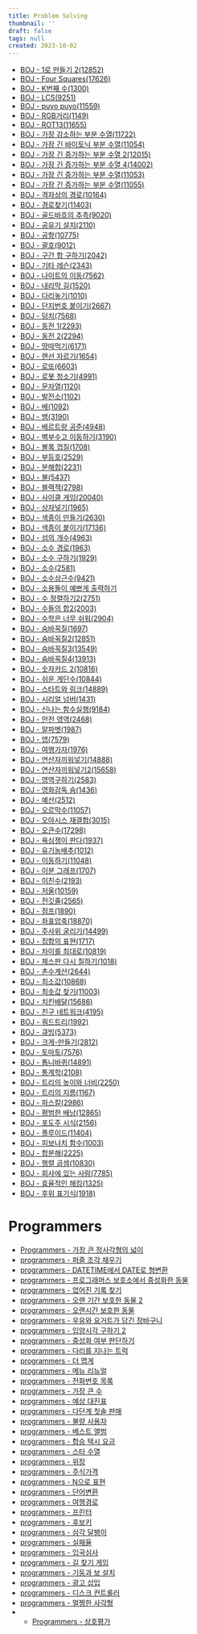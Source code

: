 ```yaml
---
title: Problem Solving
thumbnail: ''
draft: false
tags: null
created: 2023-10-02
---
```


* [BOJ - 1로 만들기 2(12852)](BOJ%20-%201로%20만들기%202(12852).md)
* [BOJ - Four Squares(17626)](BOJ%20-%20Four%20Squares(17626).md)
* [BOJ - K번째 수(1300)](BOJ%20-%20K번째%20수(1300).md)
* [BOJ - LCS(9251)](BOJ%20-%20LCS(9251).md)
* [BOJ - puyo puyo(11559)](BOJ%20-%20puyo%20puyo(11559).md)
* [BOJ - RGB거리(1149)](BOJ%20-%20RGB거리(1149).md)
* [BOJ - ROT13(11655)](BOJ%20-%20ROT13(11655).md)
* [BOJ - 가장 감소하는 부분 수열(11722)](BOJ%20-%20가장%20감소하는%20부분%20수열(11722).md)
* [BOJ - 가장 긴 바이토닉 부분 수열(11054)](BOJ%20-%20가장%20긴%20바이토닉%20부분%20수열(11054).md)
* [BOJ - 가장 긴 증가하는 부분 수열 2(12015)](BOJ%20-%20가장%20긴%20증가하는%20부분%20수열%202(12015).md)
* [BOJ - 가장 긴 증가하는 부분 수열 4(14002)](BOJ%20-%20가장%20긴%20증가하는%20부분%20수열%204(14002).md)
* [BOJ - 가장 긴 증가하는 부분 수열(11053)](BOJ%20-%20가장%20긴%20증가하는%20부분%20수열(11053).md)
* [BOJ - 가장 긴 증가하는 부분 수열(11055)](BOJ%20-%20가장%20긴%20증가하는%20부분%20수열(11055).md)
* [BOJ - 격자상의 경로(10164)](BOJ%20-%20격자상의%20경로(10164).md)
* [BOJ - 경로찾기(11403)](BOJ%20-%20경로찾기(11403).md)
* [BOJ - 골드바흐의 추측(9020)](BOJ%20-%20골드바흐의%20추측(9020).md)
* [BOJ - 공유기 설치(2110)](BOJ%20-%20공유기%20설치(2110).md)
* [BOJ - 공항(10775)](BOJ%20-%20공항(10775).md)
* [BOJ - 괄호(9012)](BOJ%20-%20괄호(9012).md)
* [BOJ - 구간 합 구하기(2042)](BOJ%20-%20구간%20합%20구하기(2042).md)
* [BOJ - 기타 레슨(2343)](BOJ%20-%20기타%20레슨(2343).md)
* [BOJ - 나이트의 이동(7562)](BOJ%20-%20나이트의%20이동(7562).md)
* [BOJ - 내리막 길(1520)](BOJ%20-%20내리막%20길(1520).md)
* [BOJ - 다리놓기(1010)](BOJ%20-%20다리놓기(1010).md)
* [BOJ - 단지번호 붙이기(2667)](BOJ%20-%20단지번호%20붙이기(2667).md)
* [BOJ - 덩치(7568)](BOJ%20-%20덩치(7568).md)
* [BOJ - 동전 1(2293)](BOJ%20-%20동전%201(2293).md)
* [BOJ - 동전 2(2294)](BOJ%20-%20동전%202(2294).md)
* [BOJ - 땅따먹기(6171)](BOJ%20-%20땅따먹기(6171).md)
* [BOJ - 랜선 자르기(1654)](BOJ%20-%20랜선%20자르기(1654).md)
* [BOJ - 로또(6603)](BOJ%20-%20로또(6603).md)
* [BOJ - 로봇 청소기(4991)](BOJ%20-%20로봇%20청소기(4991).md)
* [BOJ - 문자열(1120)](BOJ%20-%20문자열(1120).md)
* [BOJ - 발전소(1102)](BOJ%20-%20발전소(1102).md)
* [BOJ - 배(1092)](BOJ%20-%20배(1092).md)
* [BOJ - 뱀(3190)](BOJ%20-%20뱀(3190).md)
* [BOJ - 베르트랑 공준(4948)](BOJ%20-%20베르트랑%20공준(4948).md)
* [BOJ - 벽부수고 이동하기(3190)](BOJ%20-%20벽부수고%20이동하기(3190).md)
* [BOJ - 볼록 껍질(1708)](BOJ%20-%20볼록%20껍질(1708).md)
* [BOJ - 부등호(2529)](BOJ%20-%20부등호(2529).md)
* [BOJ - 분해합(2231)](BOJ%20-%20분해합(2231).md)
* [BOJ - 불(5437)](BOJ%20-%20불(5437).md)
* [BOJ - 블랙잭(2798)](BOJ%20-%20블랙잭(2798).md)
* [BOJ - 사이클 게임(20040)](BOJ%20-%20사이클%20게임(20040).md)
* [BOJ - 상자넣기(1965)](BOJ%20-%20상자넣기(1965).md)
* [BOJ - 색종이 만들기(2630)](BOJ%20-%20색종이%20만들기(2630).md)
* [BOJ - 색종이 붙이기(17136)](BOJ%20-%20색종이%20붙이기(17136).md)
* [BOJ - 섬의 개수(4963)](BOJ%20-%20섬의%20개수(4963).md)
* [BOJ - 소수 경로(1963)](BOJ%20-%20소수%20경로(1963).md)
* [BOJ - 소수 구하기(1929)](BOJ%20-%20소수%20구하기(1929).md)
* [BOJ - 소수(2581)](BOJ%20-%20소수(2581).md)
* [BOJ - 소수상근수(9421)](BOJ%20-%20소수상근수(9421).md)
* [BOJ - 소용돌이 예쁘게 출력하기](BOJ%20-%20소용돌이%20예쁘게%20출력하기.md)
* [BOJ - 수 정렬하기2(2751)](BOJ%20-%20%EC%88%98%20%EC%A0%95%EB%A0%AC%ED%95%98%EA%B8%B02%282751%29.md)
* [BOJ - 수들의 합2(2003)](BOJ%20-%20%EC%88%98%EB%93%A4%EC%9D%98%20%ED%95%A92%282003%29.md)
* [BOJ - 수학은 너무 쉬워(2904)](BOJ%20-%20%EC%88%98%ED%95%99%EC%9D%80%20%EB%84%88%EB%AC%B4%20%EC%89%AC%EC%9B%8C%282904%29.md)
* [BOJ - 숨바꼭질(1697)](BOJ%20-%20%EC%88%A8%EB%B0%94%EA%BC%AD%EC%A7%88%281697%29.md)
* [BOJ - 숨바꼭질2(12851)](BOJ%20-%20%EC%88%A8%EB%B0%94%EA%BC%AD%EC%A7%882%2812851%29.md)
* [BOJ - 숨바꼭질3(13549)](BOJ%20-%20%EC%88%A8%EB%B0%94%EA%BC%AD%EC%A7%883%2813549%29.md)
* [BOJ - 숨바꼭질4(13913)](BOJ%20-%20%EC%88%A8%EB%B0%94%EA%BC%AD%EC%A7%884%2813913%29.md)
* [BOJ - 숫자카드 2(10816)](BOJ%20-%20%EC%88%AB%EC%9E%90%EC%B9%B4%EB%93%9C%202%2810816%29.md)
* [BOJ - 쉬운 계단수(10844)](BOJ%20-%20%EC%89%AC%EC%9A%B4%20%EA%B3%84%EB%8B%A8%EC%88%98%2810844%29.md)
* [BOJ - 스타트와 링크(14889)](BOJ%20-%20%EC%8A%A4%ED%83%80%ED%8A%B8%EC%99%80%20%EB%A7%81%ED%81%AC%2814889%29.md)
* [BOJ - 시리얼 넘버(1431)](BOJ%20-%20%EC%8B%9C%EB%A6%AC%EC%96%BC%20%EB%84%98%EB%B2%84%281431%29.md)
* [BOJ - 신나는 함수실행(9184)](BOJ%20-%20%EC%8B%A0%EB%82%98%EB%8A%94%20%ED%95%A8%EC%88%98%EC%8B%A4%ED%96%89%289184%29.md)
* [BOJ - 안전 영역(2468)](BOJ%20-%20%EC%95%88%EC%A0%84%20%EC%98%81%EC%97%AD%282468%29.md)
* [BOJ - 알파벳(1987)](BOJ%20-%20%EC%95%8C%ED%8C%8C%EB%B2%B3%281987%29.md)
* [BOJ - 앱(7579)](BOJ%20-%20%EC%95%B1%287579%29.md)
* [BOJ - 여행가자(1976)](BOJ%20-%20%EC%97%AC%ED%96%89%EA%B0%80%EC%9E%90%281976%29.md)
* [BOJ - 연산자끼워넣기(14888)](BOJ%20-%20%EC%97%B0%EC%82%B0%EC%9E%90%EB%81%BC%EC%9B%8C%EB%84%A3%EA%B8%B0%2814888%29.md)
* [BOJ - 연산자끼워넣기2(15658)](BOJ%20-%20%EC%97%B0%EC%82%B0%EC%9E%90%EB%81%BC%EC%9B%8C%EB%84%A3%EA%B8%B02%2815658%29.md)
* [BOJ - 영역구하기(2583)](BOJ%20-%20%EC%98%81%EC%97%AD%EA%B5%AC%ED%95%98%EA%B8%B0%282583%29.md)
* [BOJ - 영화감독 숌(1436)](BOJ%20-%20%EC%98%81%ED%99%94%EA%B0%90%EB%8F%85%20%EC%88%8C%281436%29.md)
* [BOJ - 예산(2512)](BOJ%20-%20%EC%98%88%EC%82%B0%282512%29.md)
* [BOJ - 오르막수(11057)](BOJ%20-%20%EC%98%A4%EB%A5%B4%EB%A7%89%EC%88%98%2811057%29.md)
* [BOJ - 오아시스 재결합(3015)](BOJ%20-%20%EC%98%A4%EC%95%84%EC%8B%9C%EC%8A%A4%20%EC%9E%AC%EA%B2%B0%ED%95%A9%283015%29.md)
* [BOJ - 오큰수(17298)](BOJ%20-%20%EC%98%A4%ED%81%B0%EC%88%98%2817298%29.md)
* [BOJ - 욕심쟁이 판다(1937)](BOJ%20-%20%EC%9A%95%EC%8B%AC%EC%9F%81%EC%9D%B4%20%ED%8C%90%EB%8B%A4%281937%29.md)
* [BOJ - 유기농배추(1012)](BOJ%20-%20%EC%9C%A0%EA%B8%B0%EB%86%8D%EB%B0%B0%EC%B6%94%281012%29.md)
* [BOJ - 이동하기(11048)](BOJ%20-%20%EC%9D%B4%EB%8F%99%ED%95%98%EA%B8%B0%2811048%29.md)
* [BOJ - 이분 그래프(1707)](BOJ%20-%20%EC%9D%B4%EB%B6%84%20%EA%B7%B8%EB%9E%98%ED%94%84%281707%29.md)
* [BOJ - 이친수(2193)](BOJ%20-%20%EC%9D%B4%EC%B9%9C%EC%88%98%282193%29.md)
* [BOJ - 저울(10159)](BOJ%20-%20%EC%A0%80%EC%9A%B8%2810159%29.md)
* [BOJ - 전깃줄(2565)](BOJ%20-%20%EC%A0%84%EA%B9%83%EC%A4%84%282565%29.md)
* [BOJ - 점프(1890)](BOJ%20-%20%EC%A0%90%ED%94%84%281890%29.md)
* [BOJ - 좌표압축(18870)](BOJ%20-%20%EC%A2%8C%ED%91%9C%EC%95%95%EC%B6%95%2818870%29.md)
* [BOJ - 주사위 굴리기(14499)](BOJ%20-%20%EC%A3%BC%EC%82%AC%EC%9C%84%20%EA%B5%B4%EB%A6%AC%EA%B8%B0%2814499%29.md)
* [BOJ - 집합의 표현(1717)](BOJ%20-%20%EC%A7%91%ED%95%A9%EC%9D%98%20%ED%91%9C%ED%98%84%281717%29.md)
* [BOJ - 차이를 최대로(10819)](BOJ%20-%20%EC%B0%A8%EC%9D%B4%EB%A5%BC%20%EC%B5%9C%EB%8C%80%EB%A1%9C%2810819%29.md)
* [BOJ - 체스판 다시 칠하기(1018)](BOJ%20-%20%EC%B2%B4%EC%8A%A4%ED%8C%90%20%EB%8B%A4%EC%8B%9C%20%EC%B9%A0%ED%95%98%EA%B8%B0%281018%29.md)
* [BOJ - 촌수계산(2644)](BOJ%20-%20%EC%B4%8C%EC%88%98%EA%B3%84%EC%82%B0%282644%29.md)
* [BOJ - 최소값(10868)](BOJ%20-%20%EC%B5%9C%EC%86%8C%EA%B0%92%2810868%29.md)
* [BOJ - 최솟값 찾기(11003)](BOJ%20-%20%EC%B5%9C%EC%86%9F%EA%B0%92%20%EC%B0%BE%EA%B8%B0%2811003%29.md)
* [BOJ - 치킨배달(15686)](BOJ%20-%20%EC%B9%98%ED%82%A8%EB%B0%B0%EB%8B%AC%2815686%29.md)
* [BOJ - 친구 네트워크(4195)](BOJ%20-%20%EC%B9%9C%EA%B5%AC%20%EB%84%A4%ED%8A%B8%EC%9B%8C%ED%81%AC%284195%29.md)
* [BOJ - 쿼드트리(1992)](BOJ%20-%20%EC%BF%BC%EB%93%9C%ED%8A%B8%EB%A6%AC%281992%29.md)
* [BOJ - 큐빙(5373)](BOJ%20-%20%ED%81%90%EB%B9%99%285373%29.md)
* [BOJ - 크게-만들기(2812)](BOJ%20-%20%ED%81%AC%EA%B2%8C-%EB%A7%8C%EB%93%A4%EA%B8%B0%282812%29.md)
* [BOJ - 토마토(7576)](BOJ%20-%20%ED%86%A0%EB%A7%88%ED%86%A0%287576%29.md)
* [BOJ - 톱니바퀴(14891)](BOJ%20-%20%ED%86%B1%EB%8B%88%EB%B0%94%ED%80%B4%2814891%29.md)
* [BOJ - 통계학(2108)](BOJ%20-%20%ED%86%B5%EA%B3%84%ED%95%99%282108%29.md)
* [BOJ - 트리의 높이와 너비(2250)](BOJ%20-%20%ED%8A%B8%EB%A6%AC%EC%9D%98%20%EB%86%92%EC%9D%B4%EC%99%80%20%EB%84%88%EB%B9%84%282250%29.md)
* [BOJ - 트리의 지름(1167)](BOJ%20-%20%ED%8A%B8%EB%A6%AC%EC%9D%98%20%EC%A7%80%EB%A6%84%281167%29.md)
* [BOJ - 파스칼(2986)](BOJ%20-%20%ED%8C%8C%EC%8A%A4%EC%B9%BC%282986%29.md)
* [BOJ - 평범한 배낭(12865)](BOJ%20-%20%ED%8F%89%EB%B2%94%ED%95%9C%20%EB%B0%B0%EB%82%AD%2812865%29.md)
* [BOJ - 포도주 시식(2156)](BOJ%20-%20%ED%8F%AC%EB%8F%84%EC%A3%BC%20%EC%8B%9C%EC%8B%9D%282156%29.md)
* [BOJ - 플루이드(11404)](BOJ%20-%20%ED%94%8C%EB%A3%A8%EC%9D%B4%EB%93%9C%2811404%29.md)
* [BOJ - 피보나치 함수(1003)](BOJ%20-%20%ED%94%BC%EB%B3%B4%EB%82%98%EC%B9%98%20%ED%95%A8%EC%88%98%281003%29.md)
* [BOJ - 합분해(2225)](BOJ%20-%20%ED%95%A9%EB%B6%84%ED%95%B4%282225%29.md)
* [BOJ - 행렬 곱셈(10830)](BOJ%20-%20%ED%96%89%EB%A0%AC%20%EA%B3%B1%EC%85%88%2810830%29.md)
* [BOJ - 회사에 있는 사람(7785)](BOJ%20-%20%ED%9A%8C%EC%82%AC%EC%97%90%20%EC%9E%88%EB%8A%94%20%EC%82%AC%EB%9E%8C%287785%29.md)
* [BOJ - 효율적인 해킹(1325)](BOJ%20-%20%ED%9A%A8%EC%9C%A8%EC%A0%81%EC%9D%B8%20%ED%95%B4%ED%82%B9%281325%29.md)
* [BOJ - 후위 표기식(1918)](BOJ%20-%20%ED%9B%84%EC%9C%84%20%ED%91%9C%EA%B8%B0%EC%8B%9D%281918%29.md)

# Programmers

* [Programmers - 가장 큰 정사각형의 넓이](Programmers%20-%20%EA%B0%80%EC%9E%A5%20%ED%81%B0%20%EC%A0%95%EC%82%AC%EA%B0%81%ED%98%95%EC%9D%98%20%EB%84%93%EC%9D%B4.md)
* [programmers - 퍼즐 조각 채우기](programmers%20-%20%ED%8D%BC%EC%A6%90%20%EC%A1%B0%EA%B0%81%20%EC%B1%84%EC%9A%B0%EA%B8%B0.md)
* [programmers - DATETIME에서 DATE로 형변환](programmers%20-%20DATETIME%EC%97%90%EC%84%9C%20DATE%EB%A1%9C%20%ED%98%95%EB%B3%80%ED%99%98.md)
* [programmers - 프로그래머스 보호소에서 중성화한 동물](programmers%20-%20%ED%94%84%EB%A1%9C%EA%B7%B8%EB%9E%98%EB%A8%B8%EC%8A%A4%20%EB%B3%B4%ED%98%B8%EC%86%8C%EC%97%90%EC%84%9C%20%EC%A4%91%EC%84%B1%ED%99%94%ED%95%9C%20%EB%8F%99%EB%AC%BC.md)
* [programmers - 없어진 기록 찾기](programmers%20-%20%EC%97%86%EC%96%B4%EC%A7%84%20%EA%B8%B0%EB%A1%9D%20%EC%B0%BE%EA%B8%B0.md)
* [programmers - 오랜 기간 보호한 동물 2](programmers%20-%20%EC%98%A4%EB%9E%9C%20%EA%B8%B0%EA%B0%84%20%EB%B3%B4%ED%98%B8%ED%95%9C%20%EB%8F%99%EB%AC%BC%202.md)
* [programmers - 오랜시간 보호한 동물](programmers%20-%20%EC%98%A4%EB%9E%9C%EC%8B%9C%EA%B0%84%20%EB%B3%B4%ED%98%B8%ED%95%9C%20%EB%8F%99%EB%AC%BC.md)
* [programmers - 우유와 요거트가 담긴 장바구니](programmers%20-%20%EC%9A%B0%EC%9C%A0%EC%99%80%20%EC%9A%94%EA%B1%B0%ED%8A%B8%EA%B0%80%20%EB%8B%B4%EA%B8%B4%20%EC%9E%A5%EB%B0%94%EA%B5%AC%EB%8B%88.md)
* [programmers - 입양시각 구하기 2](programmers%20-%20%EC%9E%85%EC%96%91%EC%8B%9C%EA%B0%81%20%EA%B5%AC%ED%95%98%EA%B8%B0%202.md)
* [programmers - 중성화 여부 판단하기](programmers%20-%20%EC%A4%91%EC%84%B1%ED%99%94%20%EC%97%AC%EB%B6%80%20%ED%8C%90%EB%8B%A8%ED%95%98%EA%B8%B0.md)
* [programmers - 다리를 지나는 트럭](programmers%20-%20%EB%8B%A4%EB%A6%AC%EB%A5%BC%20%EC%A7%80%EB%82%98%EB%8A%94%20%ED%8A%B8%EB%9F%AD.md)
* [programmers - 더 맵게](programmers%20-%20%EB%8D%94%20%EB%A7%B5%EA%B2%8C.md)
* [programmers - 메뉴 리뉴얼](programmers%20-%20%EB%A9%94%EB%89%B4%20%EB%A6%AC%EB%89%B4%EC%96%BC.md)
* [programmers - 전화번호 목록](programmers%20-%20%EC%A0%84%ED%99%94%EB%B2%88%ED%98%B8%20%EB%AA%A9%EB%A1%9D.md)
* [programmers - 가장 큰 수](programmers%20-%20%EA%B0%80%EC%9E%A5%20%ED%81%B0%20%EC%88%98.md)
* [programmers - 예상 대진표](programmers%20-%20%EC%98%88%EC%83%81%20%EB%8C%80%EC%A7%84%ED%91%9C.md)
* [programmers - 다단계 칫솔 판매](programmers%20-%20%EB%8B%A4%EB%8B%A8%EA%B3%84%20%EC%B9%AB%EC%86%94%20%ED%8C%90%EB%A7%A4.md)
* [programmers - 불량 사용자](programmers%20-%20%EB%B6%88%EB%9F%89%20%EC%82%AC%EC%9A%A9%EC%9E%90.md)
* [programmers - 베스트 앨범](programmers%20-%20%EB%B2%A0%EC%8A%A4%ED%8A%B8%20%EC%95%A8%EB%B2%94.md)
* [programmers - 합승 택시 요금](programmers%20-%20%ED%95%A9%EC%8A%B9%20%ED%83%9D%EC%8B%9C%20%EC%9A%94%EA%B8%88.md)
* [programmers - 스타 수열](programmers%20-%20%EC%8A%A4%ED%83%80%20%EC%88%98%EC%97%B4.md)
* [programmers - 위장](programmers%20-%20%EC%9C%84%EC%9E%A5.md)
* [programmers - 주식가격](programmers%20-%20%EC%A3%BC%EC%8B%9D%EA%B0%80%EA%B2%A9.md)
* [programmers - N으로 표현](programmers%20-%20N%EC%9C%BC%EB%A1%9C%20%ED%91%9C%ED%98%84.md)
* [programmers - 단어변환](programmers%20-%20%EB%8B%A8%EC%96%B4%EB%B3%80%ED%99%98.md)
* [programmers - 여행경로](programmers%20-%20%EC%97%AC%ED%96%89%EA%B2%BD%EB%A1%9C.md)
* [programmers - 프린터](programmers%20-%20%ED%94%84%EB%A6%B0%ED%84%B0.md)
* [programmers - 후보키](programmers%20-%20%ED%9B%84%EB%B3%B4%ED%82%A4.md)
* [programmers - 삼각 달팽이](programmers%20-%20%EC%82%BC%EA%B0%81%20%EB%8B%AC%ED%8C%BD%EC%9D%B4.md)
* [programmers - 실패율](programmers%20-%20%EC%8B%A4%ED%8C%A8%EC%9C%A8.md)
* [programmers - 입국심사](programmers%20-%20%EC%9E%85%EA%B5%AD%EC%8B%AC%EC%82%AC.md)
* [programmers - 길 찾기 게임](programmers%20-%20%EA%B8%B8%20%EC%B0%BE%EA%B8%B0%20%EA%B2%8C%EC%9E%84.md)
* [programmers - 기둥과 보 설치](programmers%20-%20%EA%B8%B0%EB%91%A5%EA%B3%BC%20%EB%B3%B4%20%EC%84%A4%EC%B9%98.md)
* [programmers - 광고 삽입](programmers%20-%20%EA%B4%91%EA%B3%A0%20%EC%82%BD%EC%9E%85.md)
* [programmers - 디스크 컨트롤러](programmers%20-%20%EB%94%94%EC%8A%A4%ED%81%AC%20%EC%BB%A8%ED%8A%B8%EB%A1%A4%EB%9F%AC.md)
* [programmers - 멀쩡한 사각형](programmers%20-%20%EB%A9%80%EC%A9%A1%ED%95%9C%20%EC%82%AC%EA%B0%81%ED%98%95.md)
* 
  * [Programmers - 상호평가](Programmers%20-%20%EC%83%81%ED%98%B8%ED%8F%89%EA%B0%80.md)
